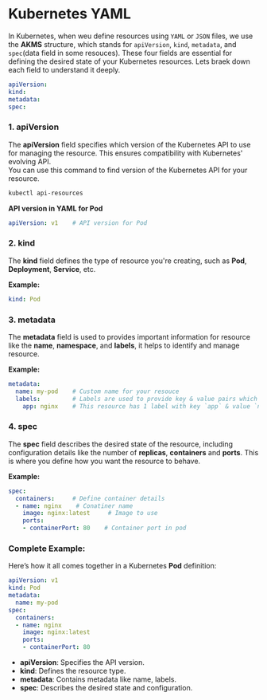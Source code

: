 # Kubernetes YAML

In Kubernetes, when weu define resources using `YAML` or `JSON` files, we use the **AKMS** structure, which stands for `apiVersion`, `kind`, `metadata`, and `spec`(data field in some resouces). 
These four fields are essential for defining the desired state of your Kubernetes resources. Lets braek down each field to understand it deeply.

```yaml
apiVersion:
kind:
metadata:
spec:
```


### 1. **apiVersion**
The **apiVersion** field specifies which version of the Kubernetes API to use for managing the resource. This ensures compatibility with Kubernetes' evolving API.    
You can use this command to find version of the Kubernetes API for your resource.
```bash
kubectl api-resources
```

**API version in YAML for Pod**
```yaml
apiVersion: v1    # API version for Pod
```

### 2. **kind**
The **kind** field defines the type of resource you're creating, such as **Pod**, **Deployment**, **Service**, etc.

**Example:**
```yaml
kind: Pod
```

### 3. **metadata**
The **metadata** field is used to provides important information for resource like the **name**, **namespace**, and **labels**, it helps to identify and manage resource.

**Example:**
```yaml
metadata:
  name: my-pod    # Custom name for your resouce
  labels:         # Labels are used to provide key & value pairs which are use to filter resources in cluster.
    app: nginx    # This resource has 1 label with key `app` & value `nginx`   
```

### 4. **spec**
The **spec** field describes the desired state of the resource, including configuration details like the number of **replicas**, **containers** and **ports**. 
This is where you define how you want the resource to behave.

**Example:**
```yaml
spec:
  containers:     # Define container details
  - name: nginx    # Conatiner name 
    image: nginx:latest     # Image to use 
    ports:               
    - containerPort: 80    # Container port in pod
```

### Complete Example:
Here’s how it all comes together in a Kubernetes **Pod** definition:

```yaml
apiVersion: v1
kind: Pod
metadata:
  name: my-pod
spec:
  containers:
  - name: nginx
    image: nginx:latest
    ports:
    - containerPort: 80
```

- **apiVersion**: Specifies the API version.
- **kind**: Defines the resource type.
- **metadata**: Contains metadata like name, labels.
- **spec**: Describes the desired state and configuration.

